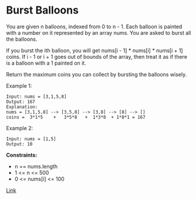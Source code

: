 # Burst Balloons

You are given n balloons, indexed from 0 to n - 1. Each balloon is painted with a number on it represented by an array
nums. You are asked to burst all the balloons.

If you burst the ith balloon, you will get nums[i - 1] * nums[i] * nums[i + 1] coins. If i - 1 or i + 1 goes out of
bounds of the array, then treat it as if there is a balloon with a 1 painted on it.

Return the maximum coins you can collect by bursting the balloons wisely.

Example 1:

```
Input: nums = [3,1,5,8]
Output: 167
Explanation:
nums = [3,1,5,8] --> [3,5,8] --> [3,8] --> [8] --> []
coins =  3*1*5    +   3*5*8   +  1*3*8  + 1*8*1 = 167
```

Example 2:

```
Input: nums = [1,5]
Output: 10
```

**Constraints:**

- n == nums.length
- 1 <= n <= 500
- 0 <= nums[i] <= 100

[Link](https://leetcode.com/problems/burst-balloons/)